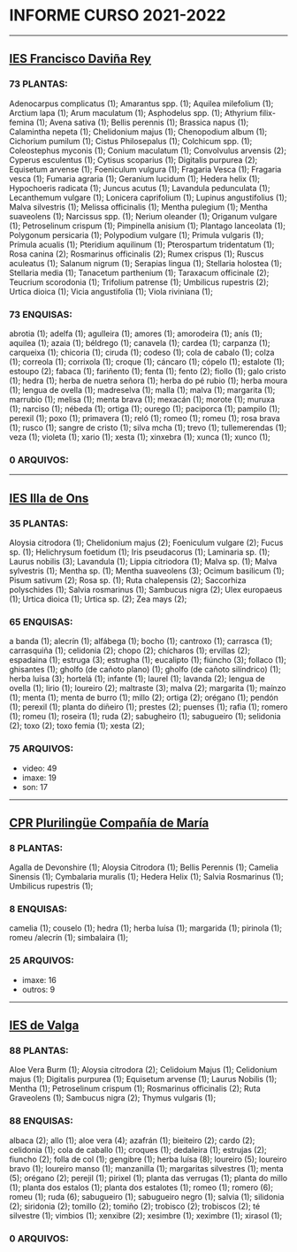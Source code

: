 

# INFORME CURSO 2021-2022


___________________
## [IES Francisco Daviña Rey](http://fitofaladoiro.eu?fich=186tgTeKcOELFC2Xayl6EDYgkjC2Ir9Y9DqDz6926jzg)


### 73 PLANTAS:


Adenocarpus complicatus (1); Amarantus spp. (1); Aquilea milefolium (1); Arctium lapa (1); Arum maculatum (1); Asphodelus spp. (1); Athyrium filix-femina (1); Avena sativa (1); Bellis perennis (1); Brassica napus (1); Calamintha nepeta (1); Chelidonium majus (1); Chenopodium album (1); Cichorium pumilum (1); Cistus Philosepalus (1); Colchicum spp. (1); Coleostephus myconis (1); Conium maculatum (1); Convolvulus arvensis (2); Cyperus esculentus (1); Cytisus scoparius (1); Digitalis purpurea (2); Equisetum arvense (1); Foeniculum vulgura (1); Fragaria Vesca (1); Fragaria vesca (1); Fumaria agraria (1); Geranium lucidum (1); Hedera helix (1); Hypochoeris radicata (1); Juncus acutus (1); Lavandula pedunculata (1); Lecanthemum vulgare (1); Lonicera caprifolium (1); Lupinus angustifolius (1); Malva silvestris (1); Melissa officinalis (1); Mentha pulegium (1); Mentha suaveolens (1); Narcissus spp. (1); Nerium oleander (1); Origanum vulgare (1); Petroselinum crispum (1); Pimpinella anisium (1); Plantago lanceolata (1); Polygonum persicaria (1); Polypodium vulgare (1); Primula vulgaris (1); Prímula acualis (1); Pteridium aquilinum (1); Pterospartum tridentatum (1); Rosa canina (2); Rosmarinus officinalis (2); Rumex crispus (1); Ruscus aculeatus (1); Salanum nigrum (1); Serapias lingua (1); Stellaria holostea (1); Stellaria media (1); Tanacetum parthenium (1); Taraxacum officinale (2); Teucrium scorodonia (1); Trifolium patrense (1); Umbilicus rupestris (2); Urtica dioica (1); Vicia angustifolia (1); Viola riviniana (1); 
### 73 ENQUISAS:


abrotia (1); adelfa (1); agulleira (1); amores (1); amorodeira (1); anís (1); aquilea (1); azaia (1); béldrego (1); canavela (1); cardea (1); carpanza (1); carqueixa (1); chicoria (1); ciruda (1); codeso (1); cola de cabalo (1); colza (1); correola (1); corrixola (1); croque (1); cáncaro (1); cópelo (1); estalote (1); estoupo (2); fabaca (1); fariñento (1); fenta (1); fento (2); fiollo (1); galo cristo (1); hedra (1); herba de nuetra señora (1); herba do pé rubio (1); herba moura (1); lengua de ovella (1); madreselva (1); malla (1); malva (1); margarita (1); marrubio (1); melisa (1); menta brava (1); mexacán (1); morote (1); muruxa (1); narciso (1); nébeda (1); ortiga (1); ourego (1); paciporca (1); pampilo (1); perexil (1); poxo (1); primavera (1); reló (1); romeo (1); romeu (1); rosa brava (1); rusco (1); sangre de cristo (1); silva mcha (1); trevo (1); tullemerendas (1); veza (1); violeta (1); xario (1); xesta (1); xinxebra (1); xunca (1); xunco (1); 
### 0 ARQUIVOS:

___________________
## [IES Illa de Ons](http://fitofaladoiro.eu?fich=12ejm7IFw5ItM57N0rmbfdWP0mjxlOrkaQ128UjOf8bo)


### 35 PLANTAS:


Aloysia citrodora (1); Chelidonium majus (2); Foeniculum vulgare (2); Fucus sp. (1); Helichrysum foetidum (1); Iris pseudacorus (1); Laminaria sp. (1); Laurus nobilis (3); Lavandula (1); Lippia citriodora (1); Malva sp. (1); Malva sylvestris (1); Mentha sp. (1); Mentha suaveolens (3); Ocimum basilicum (1); Pisum sativum (2); Rosa sp. (1); Ruta chalepensis (2); Saccorhiza polyschides (1); Salvia rosmarinus (1); Sambucus nigra (2); Ulex europaeus (1); Urtica dioica (1); Urtica sp. (2); Zea mays (2); 
### 65 ENQUISAS:


 a banda (1); alecrín (1); alfábega (1); bocho (1); cantroxo (1); carrasca (1); carrasquiña (1); celidonia (2); chopo (2); chícharos (1); ervillas (2); espadaina (1); estruga (3); estrugha (1); eucalipto (1); fiúncho (3); follaco (1); ghisantes (1); gholfo (de cañoto plano) (1); gholfo (de cañoto silíndrico) (1); herba luísa (3); hortelá (1); infante (1); laurel (1); lavanda (2); lengua de ovella (1); lirio (1); loureiro (2); maltraste (3); malva (2); margarita (1); maínzo (1); menta (1); menta de burro (1); millo (2); ortiga (2); orégano (1); pendón (1); perexil (1); planta do diñeiro (1); prestes (2); puenses (1); rafia (1); romero (1); romeu (1); roseira (1); ruda (2); sabugheiro (1); sabugueiro (1); selidonia (2); toxo  (2); toxo femia (1); xesta (2); 
### 75 ARQUIVOS:

- video: 49
- imaxe: 19
- son: 17
___________________
## [CPR Plurilingüe Compañía de María](http://fitofaladoiro.eu?fich=1P2Wlz96NfJbmYDDP0kVr2_jdADi66n0YelHwAY4WglA)


### 8 PLANTAS:


Agalla de Devonshire (1); Aloysia Citrodora (1); Bellis Perennis (1); Camelia Sinensis (1); Cymbalaria muralis (1); Hedera Helix (1); Salvia Rosmarinus (1); Umbilicus rupestris (1); 
### 8 ENQUISAS:


camelia (1); couselo (1); hedra (1); herba luísa (1); margarida (1); pirinola (1); romeu /alecrín (1); simbalaira (1); 
### 25 ARQUIVOS:

- imaxe: 16
- outros: 9
___________________
## [IES de Valga](http://fitofaladoiro.eu?fich=108vtcDLGSADF3xEtNlB4_8a0cquOVKFxtg6aUz4LaGk)


### 88 PLANTAS:


Aloe Vera Burm (1); Aloysia citrodora (2); Celidoium Majus (1); Celidonium majus (1); Digitalis purpurea (1); Equisetum arvense (1); Laurus Nobilis (1); Mentha (1); Petroselinum crispum (1); Rosmarinus officinalis (2); Ruta Graveolens (1); Sambucus nigra (2); Thymus vulgaris (1); 
### 88 ENQUISAS:


albaca (2); allo (1); aloe vera (4); azafrán (1); bieiteiro (2); cardo (2); celidonia (1); cola de caballo (1); croques (1); dedaleira (1); estrujas (2); fiuncho (2); folla de col (1); gengibre (1); herba luísa (8); loureiro (5); loureiro bravo (1); loureiro manso (1); manzanilla (1); margaritas silvestres (1); menta (5); orégano (2); perejil (1); pirixel (1); planta das verrugas (1); planta do millo (1); planta dos estalos (1); planta dos estalotes (1); romeo (1); romero (6); romeu (1); ruda (6); sabugueiro (1); sabugueiro negro (1); salvia (1); silidonia (2); siridonia (2); tomillo (2); tomiño (2); trobisco (2); trobiscos (2); té silvestre (1); vimbios (1); xenxibre (2); xesimbre (1); xeximbre (1); xirasol (1); 
### 0 ARQUIVOS:
